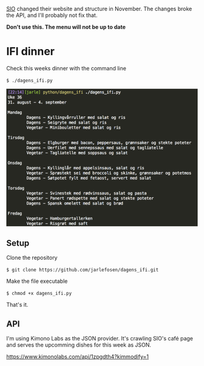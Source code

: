 [SIO](http://www.sio.no/) changed their website and structure in November.
The changes broke the API, and I'll probably not fix that.

**Don't use this. The menu will not be up to date**

# IFI dinner

Check this weeks dinner with the command line

`$ ./dagens_ifi.py`

![Screenshot](https://raw.githubusercontent.com/jarlefosen/dagens_ifi/master/img/screenshot.png)

## Setup

Clone the repository

`$ git clone https://github.com/jarlefosen/dagens_ifi.git`

Make the file executable

`$ chmod +x dagens_ifi.py`

That's it.

## API

I'm using Kimono Labs as the JSON provider. It's crawling SIO's café page and serves the upcomming dishes for this week as JSON.

https://www.kimonolabs.com/api/1zpgdth4?kimmodify=1
